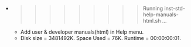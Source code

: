 * >>>>>>>>> Running inst-std-help-manuals-html.sh ...
  * Add user & developer manuals(html) in Help menu.
  * Disk size = 3481492K. Space Used = 76K. Runtime = 00:00:00:01.
